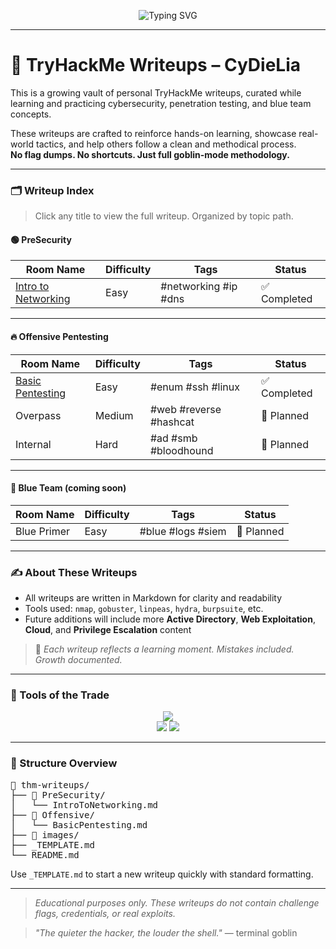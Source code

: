 <p align="center">
  <img src="https://readme-typing-svg.demolab.com?font=Fira+Code&pause=1000&color=00FF00&center=true&vCenter=true&width=500&lines=TryHackMe+Writeups;Cybersecurity+Goblin+Journal;Methodology+%7C+Exploits+%7C+Tactics+%F0%9F%94%AB" alt="Typing SVG" />
</p>

---

# 🧠 TryHackMe Writeups – CyDieLia

This is a growing vault of personal TryHackMe writeups, curated while learning and practicing cybersecurity, penetration testing, and blue team concepts.

These writeups are crafted to reinforce hands-on learning, showcase real-world tactics, and help others follow a clean and methodical process.  
**No flag dumps. No shortcuts. Just full goblin-mode methodology.**

---

### 🗂️ Writeup Index

> Click any title to view the full writeup. Organized by topic path.

#### 🟢 PreSecurity

| Room Name            | Difficulty | Tags                   | Status       |
|----------------------|------------|------------------------|--------------|
| [Intro to Networking](./PreSecurity/IntroToNetworking.md) | Easy | #networking #ip #dns     | ✅ Completed |

---

#### 🔥 Offensive Pentesting

| Room Name            | Difficulty | Tags                   | Status       |
|----------------------|------------|------------------------|--------------|
| [Basic Pentesting](./Offensive/BasicPentesting.md) | Easy | #enum #ssh #linux        | ✅ Completed |
| Overpass             | Medium     | #web #reverse #hashcat | 📝 Planned   |
| Internal             | Hard       | #ad #smb #bloodhound   | 📝 Planned   |

---

#### 🔵 Blue Team (coming soon)

| Room Name            | Difficulty | Tags               | Status       |
|----------------------|------------|--------------------|--------------|
| Blue Primer          | Easy       | #blue #logs #siem  | 📝 Planned   |

---

### ✍️ About These Writeups

- All writeups are written in Markdown for clarity and readability
- Tools used: `nmap`, `gobuster`, `linpeas`, `hydra`, `burpsuite`, etc.
- Future additions will include more **Active Directory**, **Web Exploitation**, **Cloud**, and **Privilege Escalation** content

> 🧠 *Each writeup reflects a learning moment. Mistakes included. Growth documented.*

---

### 🧰 Tools of the Trade

<p align="center">
  <img src="https://skillicons.dev/icons?i=linux,bash,python,azure,aws,html,github" />
  <br/>
  <img src="https://img.shields.io/badge/Kali-Linux-%230089CA?style=for-the-badge&logo=kalilinux&logoColor=white" />
  <img src="https://img.shields.io/badge/TryHackMe-Writeups-%23EC1C24?style=for-the-badge&logo=tryhackme&logoColor=white" />
</p>

---

### 🧪 Structure Overview

<pre>
📁 thm-writeups/
├── 📂 PreSecurity/
│   └── IntroToNetworking.md
├── 📂 Offensive/
│   └── BasicPentesting.md
├── 📂 images/
├── _TEMPLATE.md
└── README.md
</pre>

Use `_TEMPLATE.md` to start a new writeup quickly with standard formatting.

---

> _Educational purposes only. These writeups do not contain challenge flags, credentials, or real exploits._

> _"The quieter the hacker, the louder the shell."_ — terminal goblin
